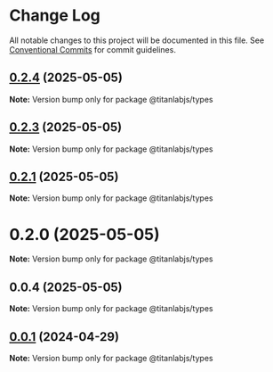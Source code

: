 # Change Log

All notable changes to this project will be documented in this file.
See [Conventional Commits](https://conventionalcommits.org) for commit guidelines.

## [0.2.4](https://github.com/cyberk-lab/titanlabjs/compare/v0.2.3...v0.2.4) (2025-05-05)

**Note:** Version bump only for package @titanlabjs/types

## [0.2.3](https://github.com/cyberk-lab/titanlabjs/compare/v0.2.2...v0.2.3) (2025-05-05)

**Note:** Version bump only for package @titanlabjs/types

## [0.2.1](https://github.com/cyberk-lab/titanlabjs/compare/v0.2.0...v0.2.1) (2025-05-05)

**Note:** Version bump only for package @titanlabjs/types

# 0.2.0 (2025-05-05)

**Note:** Version bump only for package @titanlabjs/types

## 0.0.4 (2025-05-05)

**Note:** Version bump only for package @titanlabjs/types

## [0.0.1](https://github.com/cyberk-lab/titanlabjs/compare/@titanlabjs/types@0.0.9...@titanlabjs/types@0.0.1) (2024-04-29)

**Note:** Version bump only for package @titanlabjs/types
